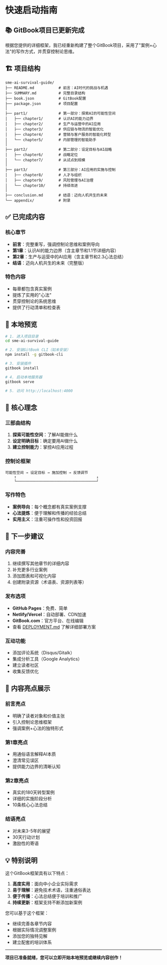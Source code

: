 # 快速启动指南

## 📚 GitBook项目已更新完成

根据您提供的详细框架，我已经重新构建了整个GitBook项目，采用了"案例+心法"的写作方式，并贯穿控制论思维。

## 🏗️ 项目结构

```
sme-ai-survival-guide/
├── README.md           # 前言：AI时代的挑战与机遇
├── SUMMARY.md          # 完整目录结构
├── book.json           # GitBook配置
├── package.json        # 项目配置
│
├── part1/              # 第一部分：探索AI的可能性空间
│   ├── chapter1/       # 认识AI的能力边界
│   ├── chapter2/       # 生产与运营中的AI应用
│   ├── chapter3/       # 供应链与物流的智能优化
│   ├── chapter4/       # 营销与客户服务的智能化转型
│   └── chapter5/       # 内部管理的智能助手
│
├── part2/              # 第二部分：设定目标与AI战略
│   ├── chapter6/       # 战略定位
│   └── chapter7/       # 从试点到规模
│
├── part3/              # 第三部分：AI应用的实施与控制
│   ├── chapter8/       # 人才与组织
│   ├── chapter9/       # 风险管理与AI治理
│   └── chapter10/      # 持续改进
│
├── conclusion.md       # 结语：迈向人机共生的未来
└── appendix/           # 附录
```

## ✅ 已完成内容

### 核心章节
- **前言**：完整重写，强调控制论思维和案例导向
- **第1章**：认识AI的能力边界（含主章节和1.1节详细内容）
- **第2章**：生产与运营中的AI应用（含主章节和2.3心法总结）
- **结语**：迈向人机共生的未来（完整版）

### 特色内容
- 每章都包含真实案例
- 提炼了实用的"心法"
- 贯穿控制论的系统思维
- 提供了行动清单和检查表

## 🚀 本地预览

```bash
# 1. 进入项目目录
cd sme-ai-survival-guide

# 2. 安装GitBook CLI（如未安装）
npm install -g gitbook-cli

# 3. 安装插件
gitbook install

# 4. 启动本地服务器
gitbook serve

# 5. 访问 http://localhost:4000
```

## 📱 核心理念

### 三部曲结构
1. **探索可能性空间**：了解AI能做什么
2. **设定明确目标**：确定要用AI做什么
3. **建立控制能力**：掌控AI应用过程

### 控制论框架
```
可能性空间 → 设定目标 → 施加控制 → 反馈调节
    ↑                                    ↓
    └────────────────────────────────────┘
```

### 写作特色
- **案例导向**：每个概念都有真实案例支撑
- **心法提炼**：便于理解和传播的经验总结
- **实用主义**：注重可操作性和投资回报

## 🎯 下一步建议

### 内容完善
1. 继续撰写其他章节的详细内容
2. 补充更多行业案例
3. 添加图表和可视化内容
4. 创建附录资源（术语表、资源列表等）

### 发布选项
- **GitHub Pages**：免费、简单
- **Netlify/Vercel**：自动部署、CDN加速
- **GitBook.com**：官方平台、在线编辑
- 查看 [DEPLOYMENT.md](DEPLOYMENT.md) 了解详细部署方案

### 互动功能
- 添加评论系统（Disqus/Gitalk）
- 集成分析工具（Google Analytics）
- 建立读者社区
- 收集反馈优化

## 📝 内容亮点展示

### 前言亮点
- 明确了读者对象和价值主张
- 引入控制论思维框架
- 强调案例+心法的独特形式

### 第1章亮点
- 用通俗语言解释AI本质
- 澄清常见误区
- 提供能力边界的清晰认知

### 第2章亮点
- 真实的180天转型案例
- 详细的实施阶段分析
- 10条核心心法总结

### 结语亮点
- 对未来3-5年的展望
- 30天行动计划
- 激励性的寄语

## 💡 特别说明

这个GitBook框架具有以下特点：

1. **高度实用**：面向中小企业实际需求
2. **易于理解**：避免技术术语，注重通俗表达
3. **便于传播**：心法总结便于培训和推广
4. **持续更新**：框架支持不断添加新案例

您可以基于这个框架：
- 继续完善各章节内容
- 根据实际情况调整案例
- 添加您的独特见解
- 建立配套的培训体系

---

**项目已准备就绪，您可以立即开始本地预览或继续内容创作！**